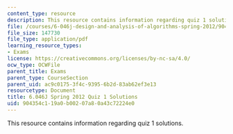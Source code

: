 ```yaml
---
content_type: resource
description: This resource contains information regarding quiz 1 solutions.
file: /courses/6-046j-design-and-analysis-of-algorithms-spring-2012/904354c119a0b00207a80a43c72224e0_MIT6_046JS12_quiz1_sol.pdf
file_size: 147730
file_type: application/pdf
learning_resource_types:
- Exams
license: https://creativecommons.org/licenses/by-nc-sa/4.0/
ocw_type: OCWFile
parent_title: Exams
parent_type: CourseSection
parent_uid: ac9c0175-3f4c-9395-6b2d-83ab62ef3e13
resourcetype: Document
title: 6.046J Spring 2012 Quiz 1 Solutions
uid: 904354c1-19a0-b002-07a8-0a43c72224e0
---
```

This resource contains information regarding quiz 1 solutions.